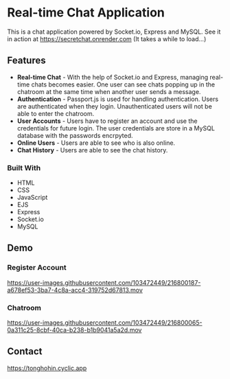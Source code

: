 # Real-time Chat Application

This is a chat application powered by Socket.io, Express and MySQL.
See it in action at https://secretchat.onrender.com (It takes a while to load...)

## Features

- **Real-time Chat** - With the help of Socket.io and Express, managing real-time chats becomes easier. One user can see chats popping up in the chatroom at the same time when another user sends a message.
- **Authentication** - Passport.js is used for handling authentication. Users are authenticated when they login. Unauthenticated users will not be able to enter the chatroom.
- **User Accounts** - Users have to register an account and use the credentials for future login. The user credentials are store in a MySQL database with the passwords encrpyted.
- **Online Users** - Users are able to see who is also online.
- **Chat History** - Users are able to see the chat history.

### Built With

- HTML
- CSS
- JavaScript
- EJS
- Express
- Socket.io
- MySQL

## Demo

### Register Account

https://user-images.githubusercontent.com/103472449/216800187-a678ef53-3ba7-4c8a-acc4-319752d67813.mov


### Chatroom

https://user-images.githubusercontent.com/103472449/216800065-0a311c25-8cbf-40ca-b238-b1b9041a5a2d.mov

## Contact

https://tonghohin.cyclic.app
